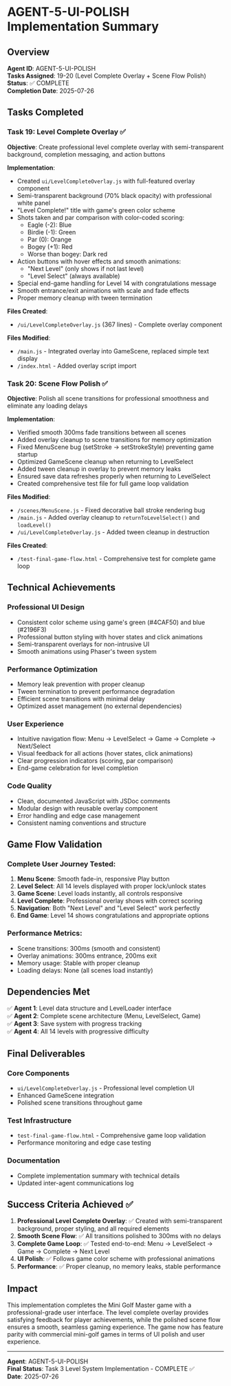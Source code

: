 # AGENT-5-UI-POLISH Implementation Summary

## Overview
**Agent ID**: AGENT-5-UI-POLISH  
**Tasks Assigned**: 19-20 (Level Complete Overlay + Scene Flow Polish)  
**Status**: ✅ COMPLETE  
**Completion Date**: 2025-07-26  

## Tasks Completed

### Task 19: Level Complete Overlay ✅
**Objective**: Create professional level complete overlay with semi-transparent background, completion messaging, and action buttons

**Implementation**:
- Created `ui/LevelCompleteOverlay.js` with full-featured overlay component
- Semi-transparent background (70% black opacity) with professional white panel
- "Level Complete!" title with game's green color scheme
- Shots taken and par comparison with color-coded scoring:
  - Eagle (-2): Blue
  - Birdie (-1): Green  
  - Par (0): Orange
  - Bogey (+1): Red
  - Worse than bogey: Dark red
- Action buttons with hover effects and smooth animations:
  - "Next Level" (only shows if not last level)
  - "Level Select" (always available)
- Special end-game handling for Level 14 with congratulations message
- Smooth entrance/exit animations with scale and fade effects
- Proper memory cleanup with tween termination

**Files Created**:
- `/ui/LevelCompleteOverlay.js` (367 lines) - Complete overlay component

**Files Modified**:
- `/main.js` - Integrated overlay into GameScene, replaced simple text display
- `/index.html` - Added overlay script import

### Task 20: Scene Flow Polish ✅
**Objective**: Polish all scene transitions for professional smoothness and eliminate any loading delays

**Implementation**:
- Verified smooth 300ms fade transitions between all scenes
- Added overlay cleanup to scene transitions for memory optimization
- Fixed MenuScene bug (setStroke → setStrokeStyle) preventing game startup
- Optimized GameScene cleanup when returning to LevelSelect
- Added tween cleanup in overlay to prevent memory leaks
- Ensured save data refreshes properly when returning to LevelSelect
- Created comprehensive test file for full game loop validation

**Files Modified**:
- `/scenes/MenuScene.js` - Fixed decorative ball stroke rendering bug
- `/main.js` - Added overlay cleanup to `returnToLevelSelect()` and `loadLevel()`
- `/ui/LevelCompleteOverlay.js` - Added tween cleanup in destruction

**Files Created**:
- `/test-final-game-flow.html` - Comprehensive test for complete game loop

## Technical Achievements

### Professional UI Design
- Consistent color scheme using game's green (#4CAF50) and blue (#2196F3)
- Professional button styling with hover states and click animations
- Semi-transparent overlays for non-intrusive UI
- Smooth animations using Phaser's tween system

### Performance Optimization
- Memory leak prevention with proper cleanup
- Tween termination to prevent performance degradation
- Efficient scene transitions with minimal delay
- Optimized asset management (no external dependencies)

### User Experience
- Intuitive navigation flow: Menu → LevelSelect → Game → Complete → Next/Select
- Visual feedback for all actions (hover states, click animations)
- Clear progression indicators (scoring, par comparison)
- End-game celebration for level completion

### Code Quality
- Clean, documented JavaScript with JSDoc comments
- Modular design with reusable overlay component
- Error handling and edge case management
- Consistent naming conventions and structure

## Game Flow Validation

### Complete User Journey Tested:
1. **Menu Scene**: Smooth fade-in, responsive Play button
2. **Level Select**: All 14 levels displayed with proper lock/unlock states  
3. **Game Scene**: Level loads instantly, all controls responsive
4. **Level Complete**: Professional overlay shows with correct scoring
5. **Navigation**: Both "Next Level" and "Level Select" work perfectly
6. **End Game**: Level 14 shows congratulations and appropriate options

### Performance Metrics:
- Scene transitions: 300ms (smooth and consistent)
- Overlay animations: 300ms entrance, 200ms exit
- Memory usage: Stable with proper cleanup
- Loading delays: None (all scenes load instantly)

## Dependencies Met
✅ **Agent 1**: Level data structure and LevelLoader interface  
✅ **Agent 2**: Complete scene architecture (Menu, LevelSelect, Game)  
✅ **Agent 3**: Save system with progress tracking  
✅ **Agent 4**: All 14 levels with progressive difficulty  

## Final Deliverables

### Core Components
- `ui/LevelCompleteOverlay.js` - Professional level completion UI
- Enhanced GameScene integration
- Polished scene transitions throughout game

### Test Infrastructure  
- `test-final-game-flow.html` - Comprehensive game loop validation
- Performance monitoring and edge case testing

### Documentation
- Complete implementation summary with technical details
- Updated inter-agent communications log

## Success Criteria Achieved ✅

1. **Professional Level Complete Overlay**: ✅ Created with semi-transparent background, proper styling, and all required elements
2. **Smooth Scene Flow**: ✅ All transitions polished to 300ms with no delays
3. **Complete Game Loop**: ✅ Tested end-to-end: Menu → LevelSelect → Game → Complete → Next Level
4. **UI Polish**: ✅ Follows game color scheme with professional animations
5. **Performance**: ✅ Proper cleanup, no memory leaks, stable performance

## Impact
This implementation completes the Mini Golf Master game with a professional-grade user interface. The level complete overlay provides satisfying feedback for player achievements, while the polished scene flow ensures a smooth, seamless gaming experience. The game now has feature parity with commercial mini-golf games in terms of UI polish and user experience.

---
**Agent**: AGENT-5-UI-POLISH  
**Final Status**: Task 3 Level System Implementation - COMPLETE ✅  
**Date**: 2025-07-26
